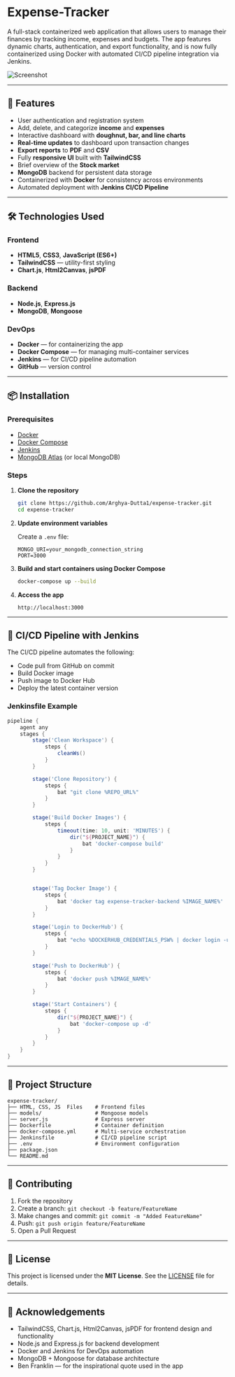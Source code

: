 # Expense-Tracker

A full-stack containerized web application that allows users to manage their finances by tracking income, expenses and budgets. The app features dynamic charts, authentication, and export functionality, and is now fully containerized using Docker with automated CI/CD pipeline integration via Jenkins.

![Screenshot](https://github.com/user-attachments/assets/bdb80009-582b-40fc-9127-2a5ef335f348)

---

## 🚀 Features

- User authentication and registration system
- Add, delete, and categorize **income** and **expenses**
- Interactive dashboard with **doughnut, bar, and line charts**
- **Real-time updates** to dashboard upon transaction changes
- **Export reports** to **PDF** and **CSV**
- Fully **responsive UI** built with **TailwindCSS**
- Brief overview of the **Stock market**
- **MongoDB** backend for persistent data storage
- Containerized with **Docker** for consistency across environments
- Automated deployment with **Jenkins CI/CD Pipeline**

---

## 🛠 Technologies Used

### Frontend
- **HTML5**, **CSS3**, **JavaScript (ES6+)**
- **TailwindCSS** — utility-first styling
- **Chart.js**, **Html2Canvas**, **jsPDF**

### Backend
- **Node.js**, **Express.js**
- **MongoDB**, **Mongoose**

### DevOps
- **Docker** — for containerizing the app
- **Docker Compose** — for managing multi-container services
- **Jenkins** — for CI/CD pipeline automation
- **GitHub** — version control

---

## 📦 Installation

### Prerequisites

- [Docker](https://www.docker.com/)
- [Docker Compose](https://docs.docker.com/compose/)
- [Jenkins](https://www.jenkins.io/)
- [MongoDB Atlas](https://www.mongodb.com/cloud/atlas) (or local MongoDB)

### Steps

1. **Clone the repository**
   ```bash
   git clone https://github.com/Arghya-Dutta1/expense-tracker.git
   cd expense-tracker
   ```

2. **Update environment variables**

   Create a `.env` file:
   ```
   MONGO_URI=your_mongodb_connection_string
   PORT=3000
   ```

3. **Build and start containers using Docker Compose**
   ```bash
   docker-compose up --build
   ```

4. **Access the app**
   ```
   http://localhost:3000
   ```

---

## 🧪 CI/CD Pipeline with Jenkins

The CI/CD pipeline automates the following:

- Code pull from GitHub on commit
- Build Docker image
- Push image to Docker Hub
- Deploy the latest container version

### Jenkinsfile Example

```groovy
pipeline {
    agent any
    stages {
        stage('Clean Workspace') {
            steps {
                cleanWs()
            }
        }

        stage('Clone Repository') {
            steps {
                bat "git clone %REPO_URL%"
            }
        }

        stage('Build Docker Images') {
            steps {
                timeout(time: 10, unit: 'MINUTES') {
                    dir("${PROJECT_NAME}") {
                        bat 'docker-compose build'
                    }
                }
            }
        }


        stage('Tag Docker Image') {
            steps {
                bat 'docker tag expense-tracker-backend %IMAGE_NAME%'
            }
        }

        stage('Login to DockerHub') {
            steps {
                bat "echo %DOCKERHUB_CREDENTIALS_PSW% | docker login -u %DOCKERHUB_CREDENTIALS_USR% --password-stdin"
            }
        }

        stage('Push to DockerHub') {
            steps {
                bat 'docker push %IMAGE_NAME%'
            }
        }

        stage('Start Containers') {
            steps {
                dir("${PROJECT_NAME}") {
                    bat 'docker-compose up -d'
                }
            }
        }
    }
}
```

---

## 📂 Project Structure

```
expense-tracker/
├── HTML, CSS, JS  Files    # Frontend files
├── models/                 # Mongoose models
│── server.js               # Express server
├── Dockerfile              # Container definition
├── docker-compose.yml      # Multi-service orchestration
├── Jenkinsfile             # CI/CD pipeline script
├── .env                    # Environment configuration
├── package.json
└── README.md
```

---

## 🙌 Contributing

1. Fork the repository
2. Create a branch: `git checkout -b feature/FeatureName`
3. Make changes and commit: `git commit -m "Added FeatureName"`
4. Push: `git push origin feature/FeatureName`
5. Open a Pull Request

---

## 📄 License

This project is licensed under the **MIT License**.
See the [LICENSE](LICENSE) file for details.

---

## 🙏 Acknowledgements

- TailwindCSS, Chart.js, Html2Canvas, jsPDF for frontend design and functionality
- Node.js and Express.js for backend development
- Docker and Jenkins for DevOps automation
- MongoDB + Mongoose for database architecture
- Ben Franklin — for the inspirational quote used in the app
